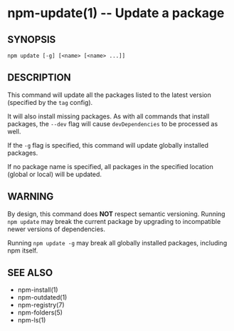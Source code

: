 npm-update(1) -- Update a package
=================================

## SYNOPSIS

    npm update [-g] [<name> [<name> ...]]

## DESCRIPTION

This command will update all the packages listed to the latest version
(specified by the `tag` config).

It will also install missing packages. As with all commands that install
packages, the `--dev` flag will cause `devDependencies` to be processed
as well.

If the `-g` flag is specified, this command will update globally installed
packages.

If no package name is specified, all packages in the specified location (global
or local) will be updated.

## WARNING

By design, this command does **NOT** respect semantic versioning.  Running
`npm update` may break the current package by upgrading to incompatible newer
versions of dependencies.

Running `npm update -g` may break all globally installed packages, including
npm itself.

## SEE ALSO

* npm-install(1)
* npm-outdated(1)
* npm-registry(7)
* npm-folders(5)
* npm-ls(1)
